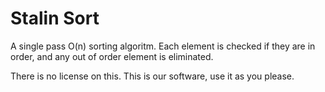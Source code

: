 # Stalin Sort

A single pass O(n) sorting algoritm. Each element is checked if they are in order, and any out of order element is eliminated.

There is no license on this. This is our software, use it as you please.
